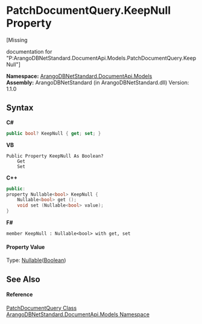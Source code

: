 # PatchDocumentQuery.KeepNull Property 
 

\[Missing <summary> documentation for "P:ArangoDBNetStandard.DocumentApi.Models.PatchDocumentQuery.KeepNull"\]

**Namespace:**&nbsp;<a href="81a73561-cfc6-64b8-9923-29f0333f4867">ArangoDBNetStandard.DocumentApi.Models</a><br />**Assembly:**&nbsp;ArangoDBNetStandard (in ArangoDBNetStandard.dll) Version: 1.1.0

## Syntax

**C#**<br />
``` C#
public bool? KeepNull { get; set; }
```

**VB**<br />
``` VB
Public Property KeepNull As Boolean?
	Get
	Set
```

**C++**<br />
``` C++
public:
property Nullable<bool> KeepNull {
	Nullable<bool> get ();
	void set (Nullable<bool> value);
}
```

**F#**<br />
``` F#
member KeepNull : Nullable<bool> with get, set

```


#### Property Value
Type: <a href="https://docs.microsoft.com/dotnet/api/system.nullable-1" target="_blank" rel="noopener noreferrer">Nullable</a>(<a href="https://docs.microsoft.com/dotnet/api/system.boolean" target="_blank" rel="noopener noreferrer">Boolean</a>)

## See Also


#### Reference
<a href="442eea5f-16c6-db24-4d23-8801e0d33eeb">PatchDocumentQuery Class</a><br /><a href="81a73561-cfc6-64b8-9923-29f0333f4867">ArangoDBNetStandard.DocumentApi.Models Namespace</a><br />
